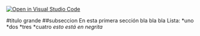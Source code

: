 [![Open in Visual Studio Code](https://classroom.github.com/assets/open-in-vscode-f059dc9a6f8d3a56e377f745f24479a46679e63a5d9fe6f495e02850cd0d8118.svg)](https://classroom.github.com/online_ide?assignment_repo_id=6129480&assignment_repo_type=AssignmentRepo)

#titulo grande 
##subseccion 
En esta primera sección bla bla bla 
Lista:
*uno
*dos
*tres
*cuatro 
*esto está en negrita*
